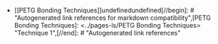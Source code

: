 - [[PETG Bonding Techniques]]undefinedundefined[//begin]: # "Autogenerated link references for markdown compatibility",[PETG Bonding Techniques]: <../pages-ls/PETG Bonding Techniques> "Technique 1",[//end]: # "Autogenerated link references"